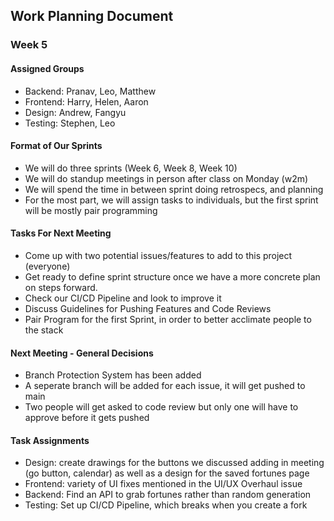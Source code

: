 ## Work Planning Document
### Week 5
#### Assigned Groups
- Backend: Pranav, Leo, Matthew
- Frontend: Harry, Helen, Aaron
- Design: Andrew, Fangyu
- Testing: Stephen, Leo

#### Format of Our Sprints
- We will do three sprints (Week 6, Week 8, Week 10)
- We will do standup meetings in person after class on Monday (w2m)
- We will spend the time in between sprint doing retrospecs, and planning
- For the most part, we will assign tasks to individuals, but the first sprint will be mostly pair programming

#### Tasks For Next Meeting
- Come up with two potential issues/features to add to this project (everyone)
- Get ready to define sprint structure once we have a more concrete plan on steps forward.
- Check our CI/CD Pipeline and look to improve it
- Discuss Guidelines for Pushing Features and Code Reviews
- Pair Program for the first Sprint, in order to better acclimate people to the stack

#### Next Meeting - General Decisions 
- Branch Protection System has been added
- A seperate branch will be added for each issue, it will get pushed to main
- Two people will get asked to code review but only one will have to approve before it gets pushed

#### Task Assignments
- Design: create drawings for the buttons we discussed adding in meeting (go button, calendar) as well as a design for the saved fortunes page
- Frontend: variety of UI fixes mentioned in the UI/UX Overhaul issue
- Backend: Find an API to grab fortunes rather than random generation
- Testing: Set up CI/CD Pipeline, which breaks when you create a fork
